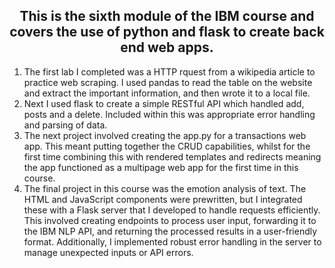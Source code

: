 
<h2 align = 'center'>
This is the sixth module of the IBM course and covers the use of python and flask to create back end web apps.
</h2>
<ol>
<li>The first lab I completed was a HTTP rquest from a wikipedia article to practice web scraping. I used pandas to read the table on the website and extract the important information, and then wrote it to a local file.</li>
<li>Next I used flask to create a simple RESTful API which handled add, posts and a delete. Included within this was appropriate error handling and parsing of data.</li>
<li>The next project involved creating the app.py for a transactions web app. This meant putting together the CRUD capabilities, whilst for the first time combining this with rendered templates and redirects meaning the app functioned as a multipage web app for the first time in this course.</li>
<li>The final project in this course was the emotion analysis of text. The HTML and JavaScript components were prewritten, but I integrated these with a Flask server that I developed to handle requests efficiently. This involved creating endpoints to process user input, forwarding it to the IBM NLP API, and returning the processed results in a user-friendly format. Additionally, I implemented robust error handling in the server to manage unexpected inputs or API errors. </li>
</ol>
